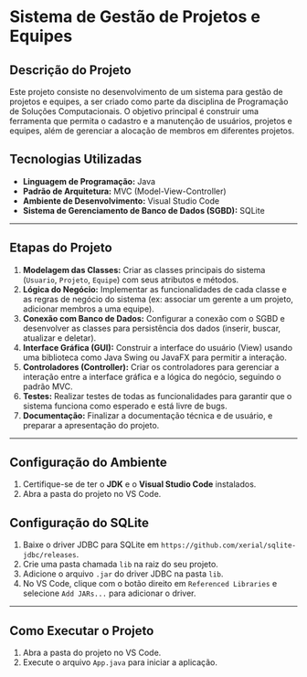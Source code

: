 # Sistema de Gestão de Projetos e Equipes

## Descrição do Projeto

Este projeto consiste no desenvolvimento de um sistema para gestão de projetos e equipes, a ser criado como parte da disciplina de Programação de Soluções Computacionais. O objetivo principal é construir uma ferramenta que permita o cadastro e a manutenção de usuários, projetos e equipes, além de gerenciar a alocação de membros em diferentes projetos.

## Tecnologias Utilizadas

* **Linguagem de Programação:** Java
* **Padrão de Arquitetura:** MVC (Model-View-Controller)
* **Ambiente de Desenvolvimento:** Visual Studio Code
* **Sistema de Gerenciamento de Banco de Dados (SGBD):** SQLite

---

## Etapas do Projeto

1.  **Modelagem das Classes:** Criar as classes principais do sistema (`Usuario`, `Projeto`, `Equipe`) com seus atributos e métodos.
2.  **Lógica do Negócio:** Implementar as funcionalidades de cada classe e as regras de negócio do sistema (ex: associar um gerente a um projeto, adicionar membros a uma equipe).
3.  **Conexão com Banco de Dados:** Configurar a conexão com o SGBD e desenvolver as classes para persistência dos dados (inserir, buscar, atualizar e deletar).
4.  **Interface Gráfica (GUI):** Construir a interface do usuário (View) usando uma biblioteca como Java Swing ou JavaFX para permitir a interação.
5.  **Controladores (Controller):** Criar os controladores para gerenciar a interação entre a interface gráfica e a lógica do negócio, seguindo o padrão MVC.
6.  **Testes:** Realizar testes de todas as funcionalidades para garantir que o sistema funciona como esperado e está livre de bugs.
7.  **Documentação:** Finalizar a documentação técnica e de usuário, e preparar a apresentação do projeto.

---

## Configuração do Ambiente

1.  Certifique-se de ter o **JDK** e o **Visual Studio Code** instalados.
2.  Abra a pasta do projeto no VS Code.

## Configuração do SQLite

1.  Baixe o driver JDBC para SQLite em `https://github.com/xerial/sqlite-jdbc/releases`.
2.  Crie uma pasta chamada `lib` na raiz do seu projeto.
3.  Adicione o arquivo `.jar` do driver JDBC na pasta `lib`.
4.  No VS Code, clique com o botão direito em `Referenced Libraries` e selecione `Add JARs...` para adicionar o driver.

---

## Como Executar o Projeto

1.  Abra a pasta do projeto no VS Code.
2.  Execute o arquivo `App.java` para iniciar a aplicação.